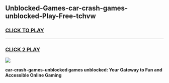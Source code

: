 
## Unblocked-Games-car-crash-games-unblocked-Play-Free-tchvw
<h3>
<a href="https://premium76.site?title=car-crash-games-unblocked&ref=22A">CLICK TO PLAY</a></h3>
<hr>

<h3>
<a href="https://premium76.site?title=car-crash-games-unblocked&ref=22A">CLICK 2 PLAY</a>
  
</h3>

<a href="https://premium76.site?title=car-crash-games-unblocked&ref=22A"><img src="https://clearcache.store/games.png"></a>


**car-crash-games-unblocked games unblocked: Your Gateway to Fun and Accessible Online Gaming**
